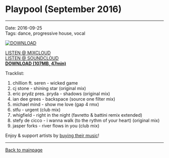 # Playpool (September 2016)  

----

Date: 2016-09-25    
Tags:  dance, progressive house, vocal    

[![DOWNLOAD](https://drive.google.com/uc?export=download&id=0B1aIvu0NI6o4aER0VVA4dkltY28)](https://docs.google.com/uc?id=0B1aIvu0NI6o4dlBhMGo5d0Y3bFU&export=download)
  
[LISTEN @ MIXCLOUD](http://www.mixcloud.com/progressiveawake/playpool-september-2016/)  
[LISTEN @ SOUNDCLOUD](https://soundcloud.com/progressive-awake/playpool-september-2016/)  
[**DOWNLOAD (107MB, 47min)**](https://docs.google.com/uc?id=0B1aIvu0NI6o4dlBhMGo5d0Y3bFU&export=download)  
  
Tracklist:  

01. chillion ft. seren - wicked game   
02. cj stone - shining star (original mix)  
03. eric prydz pres. pryda - shadows (original mix)  
04. ian dee grees - backspace (source one filter mix)  
05. michael mind - show me love (gap 4 rmx)  
06. stfu - urgent (club mix)  
07. whigfield - right in the night (favretto & battini remix extended)  
08. stefy de cicco - i wanna walk (to the rythm of your heart) (original mix)  
09. jasper forks - river flows in you (club mix)  


Enjoy & support artists by [buying their music](http://www.junodownload.com/charts/mixcloud/progressiveawake/playpool-september-2016/495514471)!

----

[Back to mainpage](../README.md)